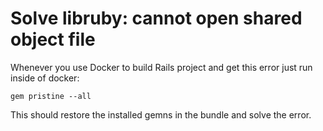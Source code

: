 # Solve libruby: cannot open shared object file

Whenever you use Docker to build Rails project and get this error just run inside of docker:

``` gem pristine --all ```

This should restore the installed gemns in the bundle and solve the error.
